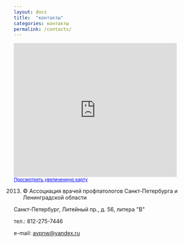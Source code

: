 ```yaml
---
layout: docs
title:  "контакты"
categories: контакты
permalink: /contacts/
---
```


<iframe width="425" height="350" frameborder="0" scrolling="no" marginheight="0" marginwidth="0" src="https://maps.google.ru/maps?f=q&amp;source=s_q&amp;hl=ru&amp;geocode=&amp;q=%D0%B3%D0%BE%D1%80%D0%BE%D0%B4+%D0%A1%D0%B0%D0%BD%D0%BA%D1%82-%D0%9F%D0%B5%D1%82%D0%B5%D1%80%D0%B1%D1%83%D1%80%D0%B3,+%D0%A1%D0%B0%D0%BD%D0%BA%D1%82-%D0%9F%D0%B5%D1%82%D0%B5%D1%80%D0%B1%D1%83%D1%80%D0%B3,+%D0%BF%D1%80%D0%BE%D1%81%D0%BF%D0%B5%D0%BA%D1%82+%D0%9B%D0%B8%D1%82%D0%B5%D0%B9%D0%BD%D1%8B%D0%B9+56&amp;aq=&amp;sll=59.937526,30.350761&amp;sspn=0.005805,0.019805&amp;ie=UTF8&amp;hq=&amp;hnear=%D0%BF%D1%80%D0%BE%D1%81%D0%BF.+%D0%9B%D0%B8%D1%82%D0%B5%D0%B9%D0%BD%D1%8B%D0%B9,+56,+%D0%A1%D0%B0%D0%BD%D0%BA%D1%82-%D0%9F%D0%B5%D1%82%D0%B5%D1%80%D0%B1%D1%83%D1%80%D0%B3,+191014&amp;ll=59.934402,30.348292&amp;spn=0.01161,0.039611&amp;t=m&amp;z=14&amp;output=embed"></iframe><br /><small><a href="https://maps.google.ru/maps?f=q&amp;source=embed&amp;hl=ru&amp;geocode=&amp;q=%D0%B3%D0%BE%D1%80%D0%BE%D0%B4+%D0%A1%D0%B0%D0%BD%D0%BA%D1%82-%D0%9F%D0%B5%D1%82%D0%B5%D1%80%D0%B1%D1%83%D1%80%D0%B3,+%D0%A1%D0%B0%D0%BD%D0%BA%D1%82-%D0%9F%D0%B5%D1%82%D0%B5%D1%80%D0%B1%D1%83%D1%80%D0%B3,+%D0%BF%D1%80%D0%BE%D1%81%D0%BF%D0%B5%D0%BA%D1%82+%D0%9B%D0%B8%D1%82%D0%B5%D0%B9%D0%BD%D1%8B%D0%B9+56&amp;aq=&amp;sll=59.937526,30.350761&amp;sspn=0.005805,0.019805&amp;ie=UTF8&amp;hq=&amp;hnear=%D0%BF%D1%80%D0%BE%D1%81%D0%BF.+%D0%9B%D0%B8%D1%82%D0%B5%D0%B9%D0%BD%D1%8B%D0%B9,+56,+%D0%A1%D0%B0%D0%BD%D0%BA%D1%82-%D0%9F%D0%B5%D1%82%D0%B5%D1%80%D0%B1%D1%83%D1%80%D0%B3,+191014&amp;ll=59.934402,30.348292&amp;spn=0.01161,0.039611&amp;t=m&amp;z=14" style="color:#0000FF;text-align:left">Просмотреть увеличенную карту</a></small>

2013. © Ассоциация врачей профпатологов Санкт-Петербурга и Ленинградской области

Санкт-Петербург, Литейный пр., д. 56, литера "В"

тел.: 812-275-7446

e-mail: avpnw@yandex.ru
